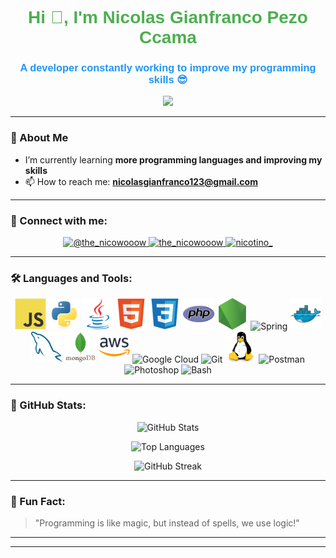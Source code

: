 <h1 align="center" style="color:#4CAF50; font-family:Arial, sans-serif;">Hi 👋, I'm Nicolas Gianfranco Pezo Ccama</h1>
<h3 align="center" style="color:#2196F3; font-family:Arial, sans-serif;">A developer constantly working to improve my programming skills 😎</h3>

<p align="center">
  <img src="https://media.giphy.com/media/qgQUggAC3Pfv687qPC/giphy.gif" width="400"/>
</p>

---

### 🌱 About Me
- I’m currently learning **more programming languages and improving my skills**  
- 📫 How to reach me: **nicolasgianfranco123@gmail.com**

---

### 📡 Connect with me:
<p align="center">
  <a href="https://www.instagram.com/the_nicowooow/" target="blank">
    <img src="https://raw.githubusercontent.com/rahuldkjain/github-profile-readme-generator/master/src/images/icons/Social/instagram.svg" alt="@the_nicowooow" height="40" width="40"/>
  </a>
  <a href="https://www.youtube.com/@nicolaspezo9590" target="blank">
    <img src="https://raw.githubusercontent.com/rahuldkjain/github-profile-readme-generator/master/src/images/icons/Social/youtube.svg" alt="the_nicowooow" height="40" width="40"/>
  </a>
  <a href="https://discord.gg/9JPvH3Vr" target="blank">
    <img src="https://raw.githubusercontent.com/rahuldkjain/github-profile-readme-generator/master/src/images/icons/Social/discord.svg" alt="nicotino_" height="40" width="40"/>
  </a>
</p>

---

### 🛠️ Languages and Tools:
<p align="center">
  <!-- Lenguajes de Programación -->
  <img src="https://raw.githubusercontent.com/devicons/devicon/master/icons/javascript/javascript-original.svg" alt="JavaScript" title="JavaScript" width="50" height="50"/>
  <img src="https://raw.githubusercontent.com/devicons/devicon/master/icons/python/python-original.svg" alt="Python" title="Python" width="50" height="50"/>
  <img src="https://raw.githubusercontent.com/devicons/devicon/master/icons/java/java-original.svg" alt="Java" title="Java" width="50" height="50"/>
  <img src="https://raw.githubusercontent.com/devicons/devicon/master/icons/html5/html5-original.svg" alt="HTML5" title="HTML5" width="50" height="50"/>
  <img src="https://raw.githubusercontent.com/devicons/devicon/master/icons/css3/css3-original.svg" alt="CSS3" title="CSS3" width="50" height="50"/>
  <img src="https://raw.githubusercontent.com/devicons/devicon/master/icons/php/php-original.svg" alt="PHP" title="PHP" width="50" height="50"/>
  
  <!-- Frameworks y Herramientas -->
  <img src="https://raw.githubusercontent.com/devicons/devicon/master/icons/nodejs/nodejs-original.svg" alt="Node.js" title="Node.js" width="50" height="50"/>
  <img src="https://www.vectorlogo.zone/logos/springio/springio-icon.svg" alt="Spring" title="Spring Framework" width="50" height="50"/>
  <img src="https://raw.githubusercontent.com/devicons/devicon/master/icons/docker/docker-original.svg" alt="Docker" title="Docker" width="50" height="50"/>
  <img src="https://raw.githubusercontent.com/devicons/devicon/master/icons/mysql/mysql-original.svg" alt="MySQL" title="MySQL" width="50" height="50"/>
  <img src="https://raw.githubusercontent.com/devicons/devicon/master/icons/mongodb/mongodb-original-wordmark.svg" alt="MongoDB" title="MongoDB" width="50" height="50"/>
  
  <!-- Cloud & DevOps -->
  <img src="https://raw.githubusercontent.com/devicons/devicon/master/icons/amazonwebservices/amazonwebservices-original-wordmark.svg" alt="AWS" title="Amazon Web Services" width="50" height="50"/>
  <img src="https://www.vectorlogo.zone/logos/google_cloud/google_cloud-icon.svg" alt="Google Cloud" title="Google Cloud Platform" width="50" height="50"/>
  
  <!-- Otros -->
  <img src="https://www.vectorlogo.zone/logos/git-scm/git-scm-icon.svg" alt="Git" title="Git" width="50" height="50"/>
  <img src="https://raw.githubusercontent.com/devicons/devicon/master/icons/linux/linux-original.svg" alt="Linux" title="Linux" width="50" height="50"/>
  <img src="https://www.vectorlogo.zone/logos/getpostman/getpostman-icon.svg" alt="Postman" title="Postman" width="50" height="50"/>
  <img src="https://upload.wikimedia.org/wikipedia/commons/a/af/Adobe_Photoshop_CC_icon.svg" alt="Photoshop" title="Adobe Photoshop" width="50" height="50"/>
  
  <!-- Bash con fondo oscuro para mejor visibilidad -->
  <img src="https://upload.wikimedia.org/wikipedia/commons/4/4b/Bash_Logo_Colored.svg" alt="Bash" title="Bash" width="50" height="50"/>
</p>

---

### 🚀 GitHub Stats:
<p align="center">
  <img src="https://github-readme-stats.vercel.app/api?username=Nico-hi&show_icons=true&theme=radical" alt="GitHub Stats"/>
</p>

<p align="center">
  <img src="https://github-readme-stats.vercel.app/api/top-langs/?username=Nico-hi&layout=compact&theme=radical" alt="Top Languages"/>
</p>

<p align="center">
  <img src="https://github-readme-streak-stats.herokuapp.com/?user=Nico-hi&theme=radical" alt="GitHub Streak"/>
</p>


---

### 🎯 Fun Fact:
> "Programming is like magic, but instead of spells, we use logic!"

---



---
